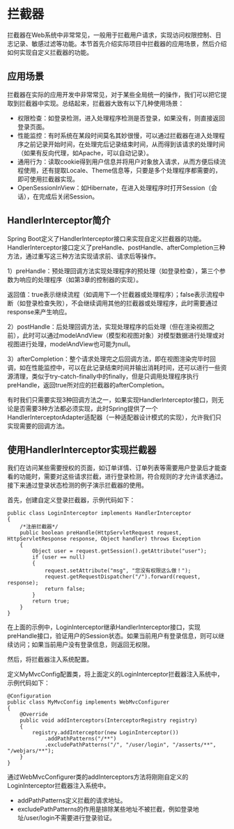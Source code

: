 # 拦截器

拦截器在Web系统中非常常见，一般用于拦截用户请求，实现访问权限控制、日志记录、敏感过滤等功能。本节首先介绍实际项目中拦截器的应用场景，然后介绍如何实现自定义拦截器的功能。

## 应用场景

拦截器在实际的应用开发中非常常见，对于某些全局统一的操作，我们可以把它提取到拦截器中实现。总结起来，拦截器大致有以下几种使用场景：

-   权限检查：如登录检测，进入处理程序检测是否登录，如果没有，则直接返回登录页面。
-   性能监控：有时系统在某段时间莫名其妙很慢，可以通过拦截器在进入处理程序之前记录开始时间，在处理完后记录结束时间，从而得到该请求的处理时间（如果有反向代理，如Apache，可以自动记录）。
-   通用行为：读取cookie得到用户信息并将用户对象放入请求，从而方便后续流程使用，还有提取Locale、Theme信息等，只要是多个处理程序都需要的，即可使用拦截器实现。
-   OpenSessionInView：如Hibernate，在进入处理程序时打开Session（会话），在完成后关闭Session。

## HandlerInterceptor简介

Spring Boot定义了HandlerInterceptor接口来实现自定义拦截器的功能。HandlerInterceptor接口定义了preHandle、postHandle、afterCompletion三种方法，通过重写这三种方法实现请求前、请求后等操作。

1）preHandle：预处理回调方法实现处理程序的预处理（如登录检查），第三个参数为响应的处理程序（如第3章的控制器的实现）。

返回值：true表示继续流程（如调用下一个拦截器或处理程序）；false表示流程中断（如登录检查失败），不会继续调用其他的拦截器或处理程序，此时需要通过response来产生响应。

2）postHandle：后处理回调方法，实现处理程序的后处理（但在渲染视图之前），此时可以通过modelAndView（模型和视图对象）对模型数据进行处理或对视图进行处理，modelAndView也可能为null。

3）afterCompletion：整个请求处理完之后回调方法，即在视图渲染完毕时回调，如在性能监控中，可以在此记录结束时间并输出消耗时间，还可以进行一些资源清理，类似于try-catch-finally中的finally，但是只调用处理程序执行preHandle，返回true所对应的拦截器的afterCompletion。

有时我们只需要实现3种回调方法之一，如果实现HandlerInterceptor接口，则无论是否需要3种方法都必须实现，此时Spring提供了一个HandlerInterceptorAdapter适配器（一种适配器设计模式的实现），允许我们只实现需要的回调方法。

## 使用HandlerInterceptor实现拦截器

我们在访问某些需要授权的页面，如订单详情、订单列表等需要用户登录后才能查看的功能时，需要对这些请求拦截，进行登录检测，符合规则的才允许请求通过。接下来通过登录状态检测的例子演示拦截器的使用。

首先，创建自定义登录拦截器，示例代码如下：

```
public class LoginInterceptor implements HandlerInterceptor
{
    /*注册拦截器*/
    public boolean preHandle(HttpServletRequest request, HttpServletResponse response, Object handler) throws Exception
    {
        Object user = request.getSession().getAttribute("user");
        if (user == null)
        {
            request.setAttribute("msg", "您没有权限这么做！");
            request.getRequestDispatcher("/").forward(request, response);
            return false;
        }
        return true;
    }
}
```

在上面的示例中，LoginInterceptor继承HandlerInterceptor接口，实现preHandle接口，验证用户的Session状态。如果当前用户有登录信息，则可以继续访问；如果当前用户没有登录信息，则返回无权限。

然后，将拦截器注入系统配置。

定义MyMvcConfig配置类，将上面定义的LoginInterceptor拦截器注入系统中，示例代码如下：

```
@Configuration
public class MyMvcConfig implements WebMvcConfigurer
{
    @Override
    public void addInterceptors(InterceptorRegistry registry)
    {
        registry.addInterceptor(new LoginInterceptor())
            .addPathPatterns("/**")
            .excludePathPatterns("/", "/user/login", "/asserts/**", "/webjars/**");
    }
}
```

通过WebMvcConfigurer类的addInterceptors方法将刚刚自定义的LoginInterceptor拦截器注入系统中。

-   addPathPatterns定义拦截的请求地址。
-   excludePathPatterns的作用是排除某些地址不被拦截，例如登录地址/user/login不需要进行登录验证。